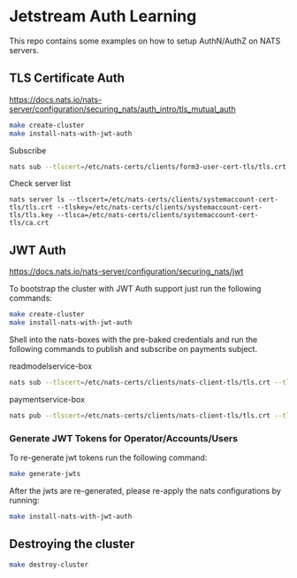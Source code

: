 # Jetstream Auth Learning

This repo contains some examples on how to setup AuthN/AuthZ on NATS servers.

## TLS Certificate Auth

https://docs.nats.io/nats-server/configuration/securing_nats/auth_intro/tls_mutual_auth

```bash
make create-cluster
make install-nats-with-jwt-auth
```


Subscribe
```bash
nats sub --tlscert=/etc/nats-certs/clients/form3-user-cert-tls/tls.crt --tlskey=/etc/nats-certs/clients/form3-user-cert-tls/tls.key --tlsca=/etc/nats-certs/clients/form3-user-cert-tls/ca.crt payments.done
```


Check server list
```
nats server ls --tlscert=/etc/nats-certs/clients/systemaccount-cert-tls/tls.crt --tlskey=/etc/nats-certs/clients/systemaccount-cert-tls/tls.key --tlsca=/etc/nats-certs/clients/systemaccount-cert-tls/ca.crt
```

## JWT Auth

https://docs.nats.io/nats-server/configuration/securing_nats/jwt

To bootstrap the cluster with JWT Auth support just run the following commands:

```bash
make create-cluster
make install-nats-with-jwt-auth
```

Shell into the nats-boxes with the pre-baked credentials and run the following commands to publish and subscribe on payments subject.


readmodelservice-box
```bash
nats sub --tlscert=/etc/nats-certs/clients/nats-client-tls/tls.crt --tlskey=/etc/nats-certs/clients/nats-client-tls/tls.key --tlsca=/etc/nats-certs/clients/nats-client-tls/ca.crt --creds=/etc/nats-creds/readmodelservice/readmodelservice.creds payments.done
```

paymentservice-box
```bash
nats pub --tlscert=/etc/nats-certs/clients/nats-client-tls/tls.crt --tlskey=/etc/nats-certs/clients/nats-client-tls/tls.key --tlsca=/etc/nats-certs/clients/nats-client-tls/ca.crt --creds=/etc/nats-creds/paymentservice/paymentservice.creds payments.done message
```

### Generate JWT Tokens for Operator/Accounts/Users

To re-generate jwt tokens run the following command:

```bash
make generate-jwts
```
After the jwts are re-generated, please re-apply the nats configurations by running:

```bash
make install-nats-with-jwt-auth
```

## Destroying the cluster

```bash
make destroy-cluster
```
